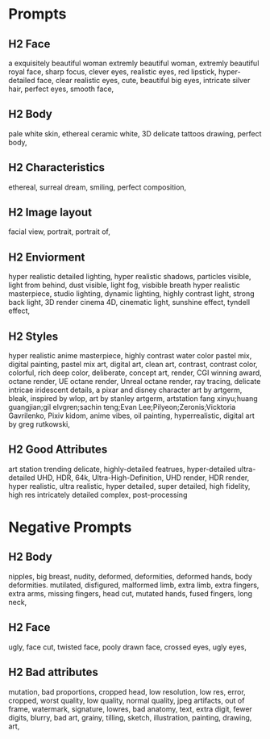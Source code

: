 # Prompts

## H2 Face
a exquisitely beautiful woman
extremly beautiful woman,
extremly beautiful royal face,
sharp focus,
clever eyes,
realistic eyes,
red lipstick,
hyper-detailed face,
clear realistic eyes,
cute,
beautiful big eyes,
intricate silver hair,
perfect eyes,
smooth face,

## H2 Body
pale white skin,
ethereal ceramic white,
3D delicate tattoos drawing,
perfect body,

## H2 Characteristics
ethereal,
surreal dream,
smiling,
perfect composition,

## H2 Image layout
facial view,
portrait,
portrait of,

## H2 Enviorment
hyper realistic detailed lighting,
hyper realistic shadows,
particles visible,
light from behind,
dust visible,
light fog,
visbible breath hyper realistic masterpiece,
studio lighting,
dynamic lighting,
highly contrast light,
strong back light,
3D render cinema 4D,
cinematic light,
sunshine effect,
tyndell effect,

## H2 Styles
hyper realistic anime masterpiece,
highly contrast water color pastel mix,
digital painting,
pastel mix art,
digital art,
clean art,
contrast,
contrast color,
colorful,
rich deep color,
deliberate,
concept art,
render,
CGI winning award,
octane render,
UE octane render,
Unreal octane render,
ray tracing,
delicate intricae iridescent details,
a pixar and disney character art by artgerm,
bleak,
inspired by wlop,
art by stanley artgerm,
artstation fang xinyu;huang guangjian;gil elvgren;sachin teng;Evan Lee;Pilyeon;Zeronis;Vicktoria Gavrilenko,
Pixiv kidom,
anime vibes,
oil painting,
hyperrealistic,
digital art by greg rutkowski,



## H2 Good Attributes
art station trending
delicate,
highly-detailed featrues,
hyper-detailed
ultra-detailed
UHD,
HDR,
64k,
Ultra-High-Definition,
UHD render,
HDR render,
hyper realistic,
ultra realistic,
hyper detailed,
super detailed,
high fidelity,
high res intricately detailed complex,
post-processing




# Negative Prompts
## H2 Body
nipples,
big breast,
nudity,
deformed,
deformities,
deformed hands,
body deformities.
mutilated,
disfigured,
malformed limb,
extra limb,
extra fingers,
extra arms,
missing fingers,
head cut,
mutated hands,
fused fingers,
long neck,


## H2 Face
ugly,
face cut,
twisted face,
pooly drawn face,
crossed eyes,
ugly eyes,

## H2 Bad attributes
mutation,
bad proportions,
cropped head,
low resolution,
low res,
error,
cropped,
worst quality,
low quality,
normal quality,
jpeg artifacts,
out of frame,
watermark,
signature,
lowres,
bad anatomy,
text,
extra digit,
fewer digits,
blurry,
bad art,
grainy,
tilling,
sketch,
illustration,
painting,
drawing,
art,
